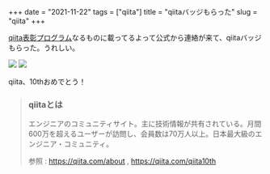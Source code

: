+++
date = "2021-11-22"
tags = ["qiita"]
title = "qiitaバッジもらった"
slug = "qiita"
+++

[qiita表彰プログラム](https://qiita.com/qiita-award)なるものに載ってるよって公式から連絡が来て、qiitaバッジもらった。うれしい。

![](/photo/qiita.jpg)
![](/photo/moon.jpg)

qiita、10thおめでとう！

> ### qiitaとは
> 
> エンジニアのコミュニティサイト。主に技術情報が共有されている。月間600万を超えるユーザーが訪問し、会員数は70万人以上。日本最大級のエンジニア・コミュニティ。
> 
> 参照 : https://qiita.com/about , https://qiita.com/qiita10th
